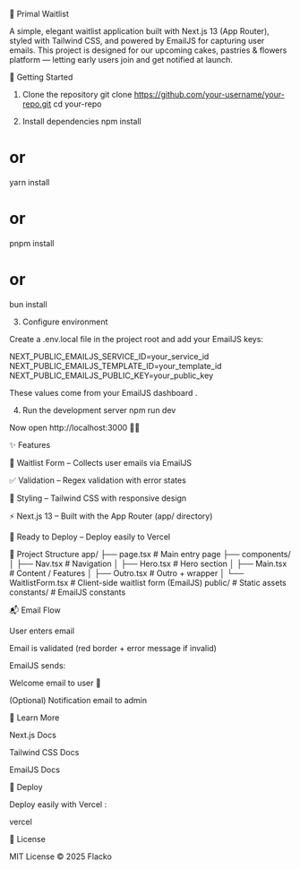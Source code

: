 🎉 Primal Waitlist

A simple, elegant waitlist application built with Next.js 13 (App Router), styled with Tailwind CSS, and powered by EmailJS for capturing user emails.
This project is designed for our upcoming cakes, pastries & flowers platform — letting early users join and get notified at launch.

🚀 Getting Started

1. Clone the repository
   git clone https://github.com/your-username/your-repo.git
   cd your-repo

2. Install dependencies
   npm install

# or

yarn install

# or

pnpm install

# or

bun install

3. Configure environment

Create a .env.local file in the project root and add your EmailJS keys:

NEXT_PUBLIC_EMAILJS_SERVICE_ID=your_service_id
NEXT_PUBLIC_EMAILJS_TEMPLATE_ID=your_template_id
NEXT_PUBLIC_EMAILJS_PUBLIC_KEY=your_public_key

These values come from your EmailJS dashboard
.

4. Run the development server
   npm run dev

Now open http://localhost:3000
🎂🌸

✨ Features

📧 Waitlist Form – Collects user emails via EmailJS

✅ Validation – Regex validation with error states

🎨 Styling – Tailwind CSS with responsive design

⚡ Next.js 13 – Built with the App Router (app/ directory)

🚀 Ready to Deploy – Deploy easily to Vercel

📂 Project Structure
app/
├── page.tsx # Main entry page
├── components/  
 │ ├── Nav.tsx # Navigation
│ ├── Hero.tsx # Hero section
│ ├── Main.tsx # Content / Features
│ ├── Outro.tsx # Outro + wrapper
│ └── WaitlistForm.tsx # Client-side waitlist form (EmailJS)
public/ # Static assets
constants/ # EmailJS constants

📬 Email Flow

User enters email

Email is validated (red border + error message if invalid)

EmailJS sends:

Welcome email to user 🎉

(Optional) Notification email to admin

🔧 Learn More

Next.js Docs

Tailwind CSS Docs

EmailJS Docs

🚀 Deploy

Deploy easily with Vercel
:

vercel

📜 License

MIT License © 2025 Flacko
